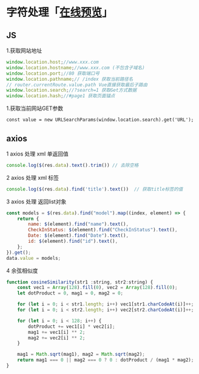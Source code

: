 # 字符处理「[在线预览](https://segmentfault.com/a/1190000016603159)」

## JS

1.获取网站地址

```javascript
window.location.host;//www.xxx.com
window.location.hostname;//www.xxx.com (不包含子域名)
window.location.port;//80 获取端口号
window.location.pathname;// /index 获取当前路径名
// router.currentRoute.value.path Vue直接获取最后子路由
window.location.search;//?search=1 获取Get方式数据
window.location.hash;//#page1 获取页面锚点
```

1.获取当前网站GET参数

```JS
const value = new URLSearchParams(window.location.search).get('URL');
```

## axios

1 axios 处理 xml 单返回值

```javascript
console.log($(res.data).text().trim()) // 去除空格
```

2 axios 处理 xml 标签

```javascript
console.log($(res.data).find('title').text())  // 获取title标签的值
```

3 axios 处理 返回list对象

```javascript
const models = $(res.data).find("model").map((index, element) => {
    return {
        name: $(element).find("name").text(),
        CheckInStatus: $(element).find("CheckInStatus").text(),
        Date: $(element).find("Date").text(),
        id: $(element).find("id").text(),
    };
}).get();
data.value = models;
```

4 余弦相似度

```javascript
function cosineSimilarity(str1 :string, str2:string) {
    const vec1 = Array(128).fill(0), vec2 = Array(128).fill(0);
    let dotProduct = 0, mag1 = 0, mag2 = 0;

    for (let i = 0; i < str1.length; i++) vec1[str1.charCodeAt(i)]++;
    for (let i = 0; i < str2.length; i++) vec2[str2.charCodeAt(i)]++;

    for (let i = 0; i < 128; i++) {
        dotProduct += vec1[i] * vec2[i];
        mag1 += vec1[i] ** 2;
        mag2 += vec2[i] ** 2;
    }

    mag1 = Math.sqrt(mag1), mag2 = Math.sqrt(mag2);
    return mag1 === 0 || mag2 === 0 ? 0 : dotProduct / (mag1 * mag2);
}
```
